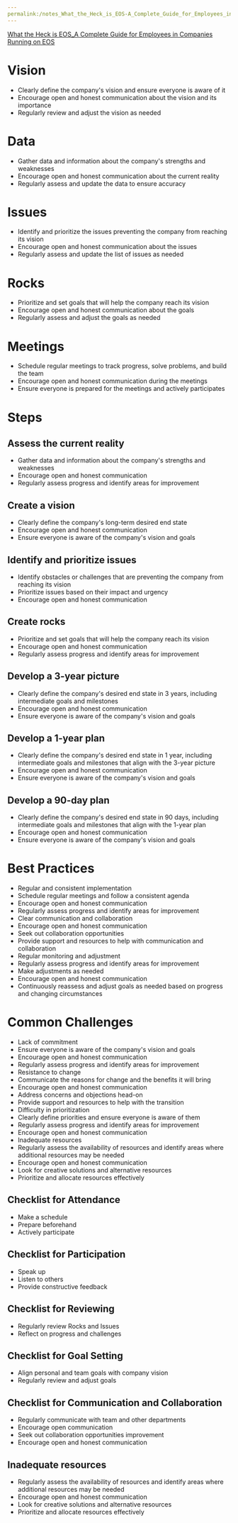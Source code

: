 ```yaml
---
permalink:/notes_What_the_Heck_is_EOS-A_Complete_Guide_for_Employees_in_Companies_Running_on_EOS/
---
```

[What the Heck is EOS_A Complete Guide for Employees in Companies Running on EOS](https://www.amazon.com/What-Heck-is-EOS-audiobook/dp/B077Y32WD2/ref=sr_1_1?keywords=eos+book&qid=1678502185&sr=8-1)

# Vision
 - Clearly define the company's vision and ensure everyone is aware of it
 - Encourage open and honest communication about the vision and its importance
 - Regularly review and adjust the vision as needed
# Data
 - Gather data and information about the company's strengths and weaknesses
 - Encourage open and honest communication about the current reality
 - Regularly assess and update the data to ensure accuracy
# Issues
 - Identify and prioritize the issues preventing the company from reaching its vision
 - Encourage open and honest communication about the issues
 - Regularly assess and update the list of issues as needed
# Rocks
 - Prioritize and set goals that will help the company reach its vision
 - Encourage open and honest communication about the goals
 - Regularly assess and adjust the goals as needed
# Meetings
 - Schedule regular meetings to track progress, solve problems, and build the team
 - Encourage open and honest communication during the meetings
 - Ensure everyone is prepared for the meetings and actively participates
# Steps
 ## Assess the current reality
  - Gather data and information about the company's strengths and weaknesses
  - Encourage open and honest communication
  - Regularly assess progress and identify areas for improvement
 ## Create a vision
  - Clearly define the company's long-term desired end state
  - Encourage open and honest communication
  - Ensure everyone is aware of the company's vision and goals
 ## Identify and prioritize issues
  - Identify obstacles or challenges that are preventing the company from reaching its vision
  - Prioritize issues based on their impact and urgency
  - Encourage open and honest communication
 ## Create rocks
  - Prioritize and set goals that will help the company reach its vision
  - Encourage open and honest communication
  - Regularly assess progress and identify areas for improvement
 ## Develop a 3-year picture
  - Clearly define the company's desired end state in 3 years, including intermediate goals and milestones
  - Encourage open and honest communication
  - Ensure everyone is aware of the company's vision and goals
 ## Develop a 1-year plan
  - Clearly define the company's desired end state in 1 year, including intermediate goals and milestones that align with the 3-year picture
  - Encourage open and honest communication
  - Ensure everyone is aware of the company's vision and goals
 ## Develop a 90-day plan
  - Clearly define the company's desired end state in 90 days, including intermediate goals and milestones that align with the 1-year plan
  - Encourage open and honest communication
  - Ensure everyone is aware of the company's vision and goals
# Best Practices
 - Regular and consistent implementation
  - Schedule regular meetings and follow a consistent agenda
  - Encourage open and honest communication
  - Regularly assess progress and identify areas for improvement
 - Clear communication and collaboration
  - Encourage open and honest communication
  - Seek out collaboration opportunities
  - Provide support and resources to help with communication and collaboration
 - Regular monitoring and adjustment
  - Regularly assess progress and identify areas for improvement
  - Make adjustments as needed
  - Encourage open and honest communication
  - Continuously reassess and adjust goals as needed based on progress and changing circumstances
# Common Challenges
 - Lack of commitment
  - Ensure everyone is aware of the company's vision and goals
  - Encourage open and honest communication
  - Regularly assess progress and identify areas for improvement
 - Resistance to change
  - Communicate the reasons for change and the benefits it will bring
  - Encourage open and honest communication
  - Address concerns and objections head-on
  - Provide support and resources to help with the transition
 - Difficulty in prioritization
  - Clearly define priorities and ensure everyone is aware of them
  - Regularly assess progress and identify areas for improvement
  - Encourage open and honest communication
 - Inadequate resources
  - Regularly assess the availability of resources and identify areas where additional resources may be needed
  - Encourage open and honest communication
  - Look for creative solutions and alternative resources
  - Prioritize and allocate resources effectively

 ## Checklist for Attendance
  - Make a schedule
  - Prepare beforehand
  - Actively participate
 ## Checklist for Participation
  - Speak up
  - Listen to others
  - Provide constructive feedback
 ## Checklist for Reviewing
  - Regularly review Rocks and Issues
  - Reflect on progress and challenges
 ## Checklist for Goal Setting
  - Align personal and team goals with company vision
  - Regularly review and adjust goals
 ## Checklist for Communication and Collaboration
  - Regularly communicate with team and other departments
  - Encourage open communication
  - Seek out collaboration opportunities improvement
  - Encourage open and honest communication
 ## Inadequate resources
  - Regularly assess the availability of resources and identify areas where additional resources may be needed
  - Encourage open and honest communication
  - Look for creative solutions and alternative resources
  - Prioritize and allocate resources effectively
